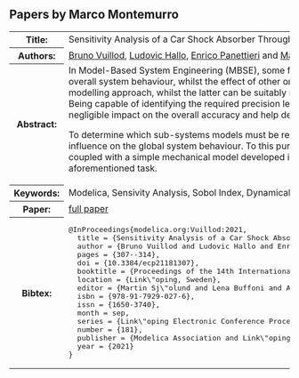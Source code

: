 ## Papers by Marco Montemurro
<table><tr><th>Title:</th>
<td>Sensitivity Analysis of a Car Shock Absorber Through a Functional Mock-up Units-Based Modelling Strategy</td>
</tr>
<tr><th>Authors:</th>
<td>
<a href="/proceedings/authors/BrunoVuillod">Bruno Vuillod</a>, <a href="/proceedings/authors/LudovicHallo">Ludovic Hallo</a>, <a href="/proceedings/authors/EnricoPanettieri">Enrico Panettieri</a> and <a href="/proceedings/authors/MarcoMontemurro">Marco Montemurro</a></td>
</tr>
<tr><th>Abstract:</th>
<td>In Model-Based System Engineering (MBSE), some functional sub-systems can have a considerable influence on the overall system behaviour, whilst the effect of other ones can be neglected. Of course, the former requires a refined modelling approach, whilst the latter can be suitably represented by means of low-fidelity models (usually 0D models). Being capable of identifying the required precision level of sub-systems can help reducing the system complexity, with a negligible impact on the overall accuracy and help deepen the calculations in the system parts where it is necessary.<br>

To determine which sub-systems models must be refined, suitable indicators must be introduced to assess their influence on the global system behaviour. To this purpose, in this work, a sensitivity analysis based on Sobol&#x27;s indices coupled with a simple mechanical model developed in the Modelica environment is proposed to achieve the aforementioned task.</td></tr>
<tr><th>Keywords:</th>
<td>Modelica, Sensivity Analysis, Sobol Index, Dynamical System</td></tr>
<tr><th>Paper:</th>
<td><a href="https://doi.org/10.3384/ecp21181307">full paper</a></td>
</tr>
<tr><th>Bibtex:</th>
<td><pre>
@InProceedings{modelica.org:Vuillod:2021,
  title = {Sensitivity Analysis of a Car Shock Absorber Through a Functional Mock-up Units-Based Modelling Strategy},
  author = {Bruno Vuillod and Ludovic Hallo and Enrico Panettieri and Marco Montemurro},
  pages = {307--314},
  doi = {10.3384/ecp21181307},
  booktitle = {Proceedings of the 14th International Modelica Conference},
  location = {Link\&quot;oping, Sweden},
  editor = {Martin Sj\&quot;olund and Lena Buffoni and Adrian Pop and Lennart Ochel},
  isbn = {978-91-7929-027-6},
  issn = {1650-3740},
  month = sep,
  series = {Link\&quot;oping Electronic Conference Proceedings},
  number = {181},
  publisher = {Modelica Association and Link\&quot;oping University Electronic Press},
  year = {2021}
}
</pre></td></tr>
</table><br>
